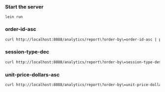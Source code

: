 ### Start the server
```
lein run
```

### order-id-asc

```bash
curl http://localhost:8088/analytics/report\?order-by\=order-id-asc | python -m json.tool
```
### session-type-dec

```bash
curl http://localhost:8088/analytics/report\?order-by\=session-type-desc | python -m json.tool
```
### unit-price-dollars-asc

```bash
curl http://localhost:8088/analytics/report\?order-by\=unit-price-dollars-asc | python -m json.tool
```
